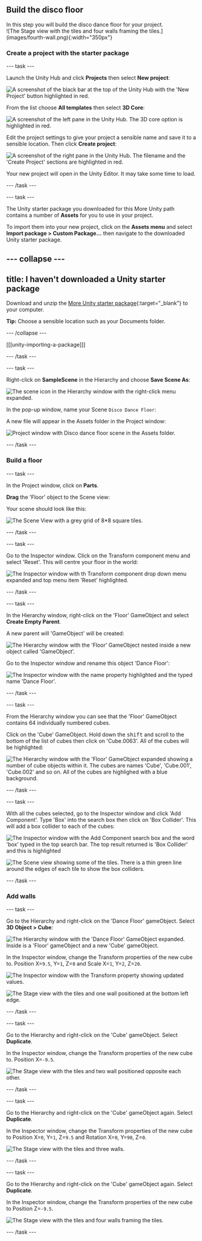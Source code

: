 ## Build the disco floor

<div style="display: flex; flex-wrap: wrap">
<div style="flex-basis: 200px; flex-grow: 1; margin-right: 15px;">
In this step you will build the disco dance floor for your project. 
</div>
<div>
![The Stage view with the tiles and four walls framing the tiles.](images/fourth-wall.png){:width="350px"}
</div>
</div>

### Create a project with the starter package

--- task ---

Launch the Unity Hub and click **Projects** then select **New project**:

![A screenshot of the black bar at the top of the Unity Hub with the 'New Project' button highlighted in red.](images/new-project.png)

From the list choose **All templates** then select **3D Core**:

![A screenshot of the left pane in the Unity Hub. The 3D core option is highlighted in red.](images/3D-core.png)

Edit the project settings to give your project a sensible name and save it to a sensible location. Then click **Create project**:

![A screenshot of the right pane in the Unity Hub. The filename and the 'Create Project' sections are highlighted in red.](images/create-project.png)

Your new project will open in the Unity Editor. It may take some time to load.

--- /task ---

--- task ---

The Unity starter package you downloaded for this More Unity path contains a number of **Assets** for you to use in your project.

To import them into your new project, click on the **Assets menu** and select **Import package > Custom Package…** then navigate to the downloaded Unity starter package.

--- collapse ---
---
title: I haven't downloaded a Unity starter package
---

Download and unzip the [More Unity starter package](https://rpf.io/p/en/rainbow-run-go){:target="_blank"} to your computer. 

**Tip:** Choose a sensible location such as your Documents folder. 

--- /collapse ---

[[[unity-importing-a-package]]]

--- /task ---

--- task ---

Right-click on **SampleScene** in the Hierarchy and choose **Save Scene As**: 

![The scene icon in the Hierarchy window with the right-click menu expanded.](images/right-click-scene.png)

In the pop-up window, name your Scene `Disco Dance Floor`:

A new file will appear in the Assets folder in the Project window:

![Project window with Disco dance floor scene in the Assets folder.](images/disco-dance-floor-scene.png)

--- /task ---

### Build a floor

--- task ---

In the Project window, click on **Parts**.

**Drag** the 'Floor' object to the Scene view: 

Your scene should look like this:

![The Scene View with a grey grid of 8*8 square tiles.](images/tiled-floor.png)

--- /task ---

--- task ---

Go to the Inspector window. Click on the Transform component menu and select 'Reset'. This will centre your floor in the world:

![The Inspector window with th Transform component drop down menu expanded and top menu item 'Reset' highlighted.](images/transform-reset.png)

--- /task ---

--- task ---

In the Hierarchy window, right-click on the 'Floor' GameObject and select **Create Empty Parent**. 

A new parent will 'GameObject' will be created:

![The Hierarchy window with the 'Floor' GameObject nested inside a new object called 'GameObject'.](images/empty-parent.png)

Go to the Inspector window and rename this object 'Dance Floor':

![The Inspector window with the name property highlighted and the typed name 'Dance Floor'.](images/rename-gameobject.png)

--- /task ---

--- task ---

From the Hierarchy window you can see that the 'Floor' GameObject contains 64 individually numbered cubes.

Click on the 'Cube' GameObject. Hold down the <kbd>shift</kbd> and scroll to the bottom of the list of cubes then click on 'Cube.0063'. All of the cubes will be highlighted: 

![The Hierarchy window with the 'Floor' GameObject expanded showing a number of cube objects within it. The cubes are names 'Cube', 'Cube.001', 'Cube.002' and so on. All of the cubes are highlighed with a blue background.](images/hierarchy-cubes.png)

--- /task ---

--- task ---

With all the cubes selected, go to the Inspector window and click 'Add Component'. Type 'Box' into the search box then click on 'Box Collider'. This will add a box collider to each of the cubes:

![The Inspector window with the Add Component search box and the word 'box' typed in the top search bar. The top result returned is 'Box Collider' and this is highlighted](images/add-box-collider.png)

![The Scene view showing some of the tiles. There is a thin green line around the edges of each tile to show the box colliders.](images/box-collider-scene.png)

--- /task ---

### Add walls

--- task ---

Go to the Hierarchy and right-click on the 'Dance Floor' gameObject. Select **3D Object > Cube**:

![The Hierarchy window with the 'Dance Floor' GameObject expanded. Inside is a 'Floor' gameObject and a new 'Cube' gameObject.](images/hierarchy-wall.png)

In the Inspector window, change the Transform properties of the new cube to. Position X=`9.5`, Y=`1`, Z=`0` and Scale X=`1`, Y=`2`, Z=`20`. 

![The Inspector window with the Transform property showing updated values.](images/transform-wall.png)

![The Stage view with the tiles and one wall positioned at the bottom left edge.](images/first-wall.png)

--- /task ---

--- task ---

Go to the Hierarchy and right-click on the 'Cube' gameObject. Select **Duplicate**.

In the Inspector window, change the Transform properties of the new cube to. Position X=`-9.5`.

![The Stage view with the tiles and two wall positioned opposite each other.](images/second-wall.png)

--- /task ---

--- task ---

Go to the Hierarchy and right-click on the 'Cube' gameObject again. Select **Duplicate**.

In the Inspector window, change the Transform properties of the new cube to Position X=`0`, Y=`1`, Z=`9.5` and Rotation X=`0`, Y=`90`, Z=`0`.

![The Stage view with the tiles and three walls.](images/third-wall.png)

--- /task ---

--- task ---

Go to the Hierarchy and right-click on the 'Cube' gameObject again. Select **Duplicate**.

In the Inspector window, change the Transform properties of the new cube to Position Z=`-9.5`.

![The Stage view with the tiles and four walls framing the tiles.](images/fourth-wall.png)

--- /task ---